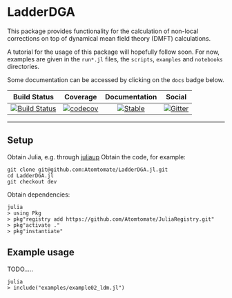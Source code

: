 # LadderDGA


This package provides functionality for the calculation of non-local corrections on top of dynamical mean field theory (DMFT) calculations.

A tutorial for the usage of this package will hopefully follow soon. For now, examples are given in the `run*.jl` files, the `scripts`, `examples` and `notebooks` directories.

Some documentation can be accessed by clicking on the `docs` badge below.


|     Build Status    |      Coverage      |  Documentation |      Social    |
| ------------------- |:------------------:| :-------------:| :-------------:|
| [![Build Status](https://github.com/Atomtomate/LadderDGA.jl/workflows/CI/badge.svg)](https://github.com/Atomtomate/LadderDGA.jl/actions) |   [![codecov](https://codecov.io/gh/Atomtomate/LadderDGA.jl/branch/master/graph/badge.svg?token=msJVfWnlJI)](https://codecov.io/gh/Atomtomate/LadderDGA.jl) | [![Stable](https://img.shields.io/badge/docs-stable-blue.svg)](https://atomtomate.github.io/LadderDGA.jl/stable/) |[![Gitter](https://badges.gitter.im/JuliansBastelecke/LadderDGA.svg)](https://gitter.im/JuliansBastelecke/LadderDGA?utm_source=badge&utm_medium=badge&utm_campaign=pr-badge) |

---

## Setup

Obtain Julia, e.g. through [juliaup](https://github.com/JuliaLang/juliaup)
Obtain the code, for example:

```
git clone git@github.com:Atomtomate/LadderDGA.jl.git
cd LadderDGA.jl
git checkout dev
```

Obtain dependencies:
```
julia
> using Pkg
> pkg"registry add https://github.com/Atomtomate/JuliaRegistry.git"
> pkg"activate ."
> pkg"instantiate"
```

## Example usage

TODO.....

```
julia
> include("examples/example02_ldm.jl")
```


